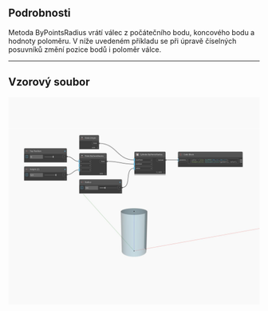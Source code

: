 ## Podrobnosti
Metoda ByPointsRadius vrátí válec z počátečního bodu, koncového bodu a hodnoty poloměru. V níže uvedeném příkladu se při úpravě číselných posuvníků změní pozice bodů i poloměr válce.
___
## Vzorový soubor

![ByPointsRadius](./Autodesk.DesignScript.Geometry.Cylinder.ByPointsRadius_img.jpg)

